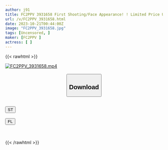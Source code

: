 ```yaml
---
author: j91
title: FC2PPV 3931658 First Shooting/Face Appearance! ! Limited Price Until Tomorrow!! Innocent Beauty ◯ All Women! The Ponytailed Female ◯ High School ◯ Student Who Belongs To The Cheer Club Is Finally 18 Years Old This Year! ! Moe Kawa Teen’s Undeveloped Body Is Played With And Ejaculates Inside Her Vagina Without A Rubber Band! ! [2 Parts]
url: /v/FC2PPV_3931658.html
date: 2023-10-21T00:44:00Z
image: "FC2PPV_3931658.jpg"
tags: [Uncensored, ]
maker: [FC2PPV ]
actress: [ ]
---
```



{{< rawhtml >}}

<div class="video" data-videoid="6WPjobLYARhZjj">
    <a href="javascript:;">
        <img src="https://my.j91.asia/v/FC2PPV_3931658.jpg" width="WIDTH" height="HEIGHT" alt="FC2PPV_3931658.mp4" loading="lazy">
    </a>
</div>

<script type="text/javascript" src="https://j91.asia/asset/on-demand-st.js"></script>

<br>
  <link rel="stylesheet" href="https://j91.asia/asset/bs5.css">
  
  <center>
  <button class="btn btn-primary" type="button" data-bs-toggle="collapse" data-bs-target=".multi-collapse" aria-expanded="false" aria-controls="multiCollapseExample1 multiCollapseExample2"><h2>Download</h2></button></center>
</p>
<div class="row">
  <div class="col">
    <div class="collapse multi-collapse" id="multiCollapseExample1">
      <div class="card card-body">
	      	      <br>
<div class="buttons">  
<a href="https://streamtape.to/v/6WPjobLYARhZjj"><button class="btn-hover color-3"><i class="fa fa-download"></i> ST</button></a></div>
    </div>
  </div>
</div>
  <div class="col">
    <div class="collapse multi-collapse" id="multiCollapseExample2">
      <div class="card card-body">
	      <br>
<div class="buttons">
    <a href="https://filelions.online/f/sacjyeoravjs"><button class="btn-hover color-9"><i class="fa fa-download"></i> FL</button></a></div>
<br><br>
      </div>
    </div>
  </div>
</div>

{{< /rawhtml >}}